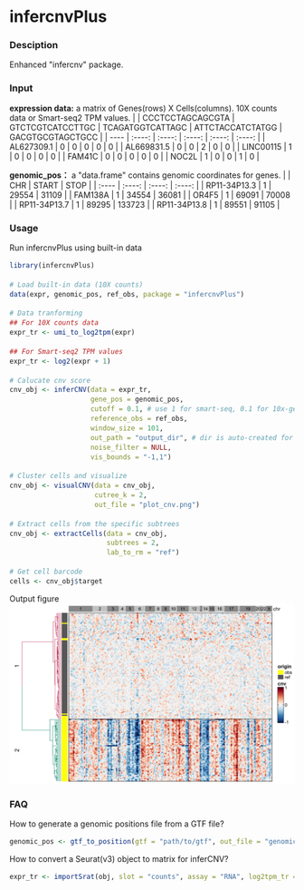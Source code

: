 # infercnvPlus
### Desciption
Enhanced "infercnv" package.

### Input

**expression data:** a matrix of Genes(rows) X Cells(columns). 10X counts data or Smart-seq2 TPM values. 
|       | CCCTCCTAGCAGCGTA | GTCTCGTCATCCTTGC | TCAGATGGTCATTAGC | ATTCTACCATCTATGG | GACGTGCGTAGCTGCC |
|  ----  | :----:  | :----:  | :----:  | :----:  | :----: |
| AL627309.1 | 0 | 0 | 0 | 0 | 0 |
| AL669831.5 | 0 | 0 | 2 | 0 | 0 |
| LINC00115  | 1 | 0 | 0 | 0 | 0 |
|   FAM41C   | 0 | 0 | 0 | 0 | 0 |
|   NOC2L    | 1 | 0 | 0 | 1 | 0 |

**genomic_pos：** a "data.frame" contains genomic coordinates for genes.
|     | CHR | START | STOP | 
|  :----  |  :----:  |  :----:  |  :----:  |
| RP11-34P13.3 | 1 | 29554 | 31109  |
| FAM138A      | 1 | 34554 | 36081  |
| OR4F5        | 1 | 69091 | 70008  |
| RP11-34P13.7 | 1 | 89295 | 133723 |
| RP11-34P13.8 | 1 | 89551 | 91105  |


### Usage

Run infercnvPlus using built-in data
```R
library(infercnvPlus)

# Load built-in data (10X counts)
data(expr, genomic_pos, ref_obs, package = "infercnvPlus")

# Data tranforming
## For 10X counts data 
expr_tr <- umi_to_log2tpm(expr)

## For Smart-seq2 TPM values
expr_tr <- log2(expr + 1)

# Calucate cnv score
cnv_obj <- inferCNV(data = expr_tr,
                    gene_pos = genomic_pos,
                    cutoff = 0.1, # use 1 for smart-seq, 0.1 for 10x-genomics
                    reference_obs = ref_obs,
                    window_size = 101,
                    out_path = "output_dir", # dir is auto-created for storing outputs
                    noise_filter = NULL,
                    vis_bounds = "-1,1")

# Cluster cells and visualize
cnv_obj <- visualCNV(data = cnv_obj,
                     cutree_k = 2,
                     out_file = "plot_cnv.png")

# Extract cells from the specific subtrees
cnv_obj <- extractCells(data = cnv_obj,
                        subtrees = 2,
                        lab_to_rm = "ref")

# Get cell barcode
cells <- cnv_obj$target
```

Output figure
![](./example/output_dir/plot_cnv.png)

### FAQ

How to generate a genomic positions file from a GTF file?
```R
genomic_pos <- gtf_to_position(gtf = "path/to/gtf", out_file = "genomic_positions.txt", out_path = "./")
```

How to convert a Seurat(v3) object to matrix for inferCNV?
```R
expr_tr <- importSrat(obj, slot = "counts", assay = "RNA", log2tpm_tr = TRUE)
```